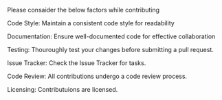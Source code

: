 Please consaider the below factors while contributing

Code Style:
Maintain a consistent code style for readability

Documentation:
Ensure well-documented code for effective collaboration

Testing:
Thouroughly test your changes before submitting a pull request.

Issue Tracker:
Check the Issue Tracker for tasks.

Code Review:
All contributions undergo a code review process.

Licensing:
Contributuions are licensed.
